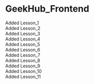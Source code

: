 # GeekHub_Frontend<br>
Added Lesson_1<br>
Added Lesson_2<br>
Added Lesson_3<br>
Added Lesson_4<br>
Added Lesson_5<br>
Added Lesson_6<br>
Added Lesson_7<br>
Added Lesson_8<br>
Added Lesson_9<br>
Added Lesson_10<br>
Added Lesson_11<br>